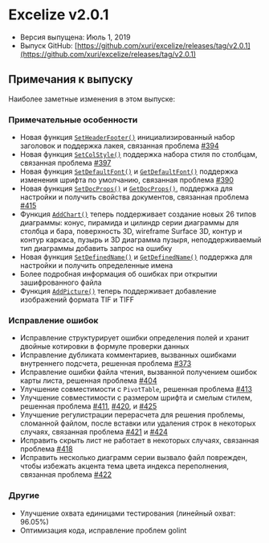 # Excelize v2.0.1

* Версия выпущена: Июль 1, 2019
* Выпуск GitHub: [https://github.com/xuri/excelize/releases/tag/v2.0.1](https://github.com/xuri/excelize/releases/tag/v2.0.1)

## Примечания к выпуску

Наиболее заметные изменения в этом выпуске:

### Примечательные особенности

* Новая функция [`SetHeaderFooter()`](https://pkg.go.dev/github.com/xuri/excelize/v2@v2.0.1#File.SetHeaderFooter) инициализированный набор заголовок и поддержка лакея, связанная проблема [#394](https://github.com/xuri/excelize/issues/394)
* Новая функция [`SetColStyle()`](https://pkg.go.dev/github.com/xuri/excelize/v2@v2.0.1#File.SetColStyle) поддержка набора стиля по столбцам, связанная проблема [#397](https://github.com/xuri/excelize/issues/397)
* Новая функция [`SetDefaultFont()`](https://pkg.go.dev/github.com/xuri/excelize/v2@v2.0.1#File.SetDefaultFont) и [`GetDefaultFont()`](https://pkg.go.dev/github.com/xuri/excelize/v2@v2.0.1#File.GetDefaultFont) поддержка изменения шрифта по умолчанию, связанная проблема [#390](https://github.com/xuri/excelize/issues/390)
* Новая функция [`SetDocProps()`](https://pkg.go.dev/github.com/xuri/excelize/v2@v2.0.1#File.SetDocProps) и [`GetDocProps()`](https://pkg.go.dev/github.com/xuri/excelize/v2@v2.0.1#File.GetDocProps), поддержка для настройки и получить свойства документов, связанная проблема [#415](https://github.com/xuri/excelize/issues/415)
* Функция [`AddChart()`](https://pkg.go.dev/github.com/xuri/excelize/v2@v2.0.1#File.AddChart) теперь поддерживает создание новых 26 типов диаграммы: конус, пирамида и цилиндр серии диаграммы для столбца и бара, поверхность 3D, wireframe Surface 3D, контур и контур каркаса, пузырь и 3D диаграмма пузыря, неподдерживаемый тип диаграммы добавить запрос на ошибку
* Новая функция [`SetDefinedName()`](https://pkg.go.dev/github.com/xuri/excelize/v2@v2.0.1#File.SetDefinedName) и [`GetDefinedName()`](https://pkg.go.dev/github.com/xuri/excelize/v2@v2.0.1#File.GetDefinedName) поддержка для настройки и получить определенные имена
* Более подробная информация об ошибках при открытии зашифрованного файла
* Функция [`AddPicture()`](https://pkg.go.dev/github.com/xuri/excelize/v2@v2.0.1#File.AddPicture) теперь поддерживает добавление изображений формата TIF и TIFF

### Исправление ошибок

* Исправление структурирует ошибки определения полей и хранит двойные котировки в формуле проверки данных
* Исправление дубликата комментариев, вызванных ошибками внутреннего подсчета, решенная проблема [#373](https://github.com/xuri/excelize/issues/373)
* Исправление ошибки файла чтения, вызванной получением ошибок карты листа, решенная проблема [#404](https://github.com/xuri/excelize/issues/404)
* Улучшение совместимости с `PivotTable`, решенная проблема [#413](https://github.com/xuri/excelize/issues/413)
* Улучшение совместимости с размером шрифта и смелым стилем, решенная проблема [#411](https://github.com/xuri/excelize/issues/411), [#420](https://github.com/xuri/excelize/issues/420), и [#425](https://github.com/xuri/excelize/issues/425)
* Улучшение регулистрации перерасчета для решения проблемы, сломанной файлом, после вставки или удаления строк в некоторых случаях, связанная проблема [#421](https://github.com/xuri/excelize/issues/421) и [#424](https://github.com/xuri/excelize/issues/424)
* Исправить скрыть лист не работает в некоторых случаях, связанная проблема [#418](https://github.com/xuri/excelize/issues/418)
* Исправить несколько диаграмм серии вызвало файл поврежден, чтобы избежать акцента тема цвета индекса переполнения, связанная проблема [#422](https://github.com/xuri/excelize/issues/422)

### Другие

* Улучшение охвата единицами тестирования (линейный охват: 96.05%)
* Оптимизация кода, исправление проблем golint
